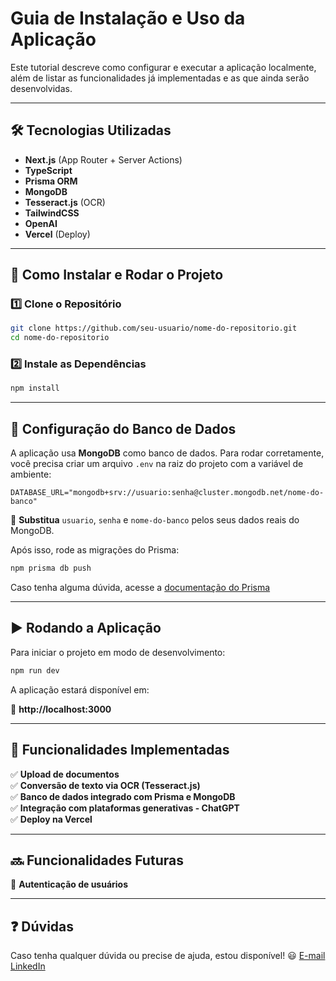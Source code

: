 # Guia de Instalação e Uso da Aplicação  

Este tutorial descreve como configurar e executar a aplicação localmente, além de listar as funcionalidades já implementadas e as que ainda serão desenvolvidas.  

---

## 🛠 Tecnologias Utilizadas  

- **Next.js** (App Router + Server Actions)  
- **TypeScript**  
- **Prisma ORM**  
- **MongoDB**  
- **Tesseract.js** (OCR)  
- **TailwindCSS**  
- **OpenAI**
- **Vercel** (Deploy)  

---

## 🚀 Como Instalar e Rodar o Projeto  

### 1️⃣ Clone o Repositório  

```bash
git clone https://github.com/seu-usuario/nome-do-repositorio.git
cd nome-do-repositorio
```

### 2️⃣ Instale as Dependências  

```bash
npm install
```
---

## 🔧 Configuração do Banco de Dados  

A aplicação usa **MongoDB** como banco de dados. Para rodar corretamente, você precisa criar um arquivo `.env` na raiz do projeto com a variável de ambiente:  

```env
DATABASE_URL="mongodb+srv://usuario:senha@cluster.mongodb.net/nome-do-banco"
```

📌 **Substitua** `usuario`, `senha` e `nome-do-banco` pelos seus dados reais do MongoDB.  

Após isso, rode as migrações do Prisma:  

```bash
npm prisma db push
```

Caso tenha alguma dúvida, acesse a [documentação do Prisma](https://www.prisma.io/docs/getting-started/setup-prisma/start-from-scratch/mongodb/connect-your-database-node-mongodb)

---

## ▶️ Rodando a Aplicação  

Para iniciar o projeto em modo de desenvolvimento:  

```bash
npm run dev
```

A aplicação estará disponível em:  

🔗 **http://localhost:3000**

---

## 📌 Funcionalidades Implementadas  

✅ **Upload de documentos**  
✅ **Conversão de texto via OCR (Tesseract.js)**  
✅ **Banco de dados integrado com Prisma e MongoDB**  
✅ **Integração com plataformas generativas - ChatGPT**  
✅ **Deploy na Vercel**  

---

## 🔜 Funcionalidades Futuras  

🚧 **Autenticação de usuários**  

---

## ❓ Dúvidas  

Caso tenha qualquer dúvida ou precise de ajuda, estou disponível! 😃
[E-mail](sabrinacberno@hotmail.com)
[LinkedIn](https://www.linkedin.com/in/sabrina-caldas-berno/)
